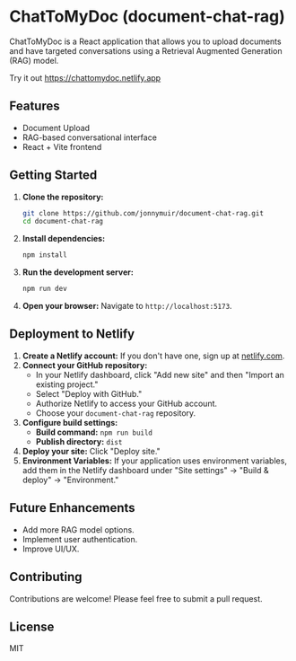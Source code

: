 # ChatToMyDoc (document-chat-rag)

ChatToMyDoc is a React application that allows you to upload documents and have targeted conversations using a Retrieval Augmented Generation (RAG) model.

Try it out https://chattomydoc.netlify.app

## Features

* Document Upload
* RAG-based conversational interface
* React + Vite frontend

## Getting Started

1.  **Clone the repository:**
    ```bash
    git clone https://github.com/jonnymuir/document-chat-rag.git
    cd document-chat-rag
    ```
2.  **Install dependencies:**
    ```bash
    npm install
    ```
3.  **Run the development server:**
    ```bash
    npm run dev
    ```
4.  **Open your browser:** Navigate to `http://localhost:5173`.

## Deployment to Netlify

1.  **Create a Netlify account:** If you don't have one, sign up at [netlify.com](https://www.netlify.com/).
2.  **Connect your GitHub repository:**
    * In your Netlify dashboard, click "Add new site" and then "Import an existing project."
    * Select "Deploy with GitHub."
    * Authorize Netlify to access your GitHub account.
    * Choose your `document-chat-rag` repository.
3.  **Configure build settings:**
    * **Build command:** `npm run build`
    * **Publish directory:** `dist`
4.  **Deploy your site:** Click "Deploy site."
5.  **Environment Variables:** If your application uses environment variables, add them in the Netlify dashboard under "Site settings" -> "Build & deploy" -> "Environment."

## Future Enhancements

* Add more RAG model options.
* Implement user authentication.
* Improve UI/UX.

## Contributing

Contributions are welcome! Please feel free to submit a pull request.

## License

MIT
